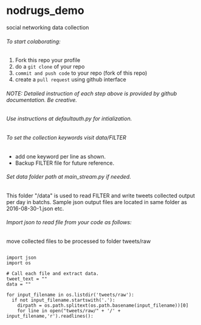 # nodrugs_demo
social networking data collection 

###### To start colaborating:

1. Fork this repo your profile
2. do a `git clone` of your repo
3. `commit and push code` to your repo (fork of this repo)
4. create a `pull request` using github interface

###### NOTE: Detailed instruction of each step above is provided by github documentation. Be creative.

###### Use instructions at defaultauth.py for intialization.

###### To set the collection keywords visit data/FILTER
- add one keyword per line as shown.
- Backup FILTER file for future reference.

###### Set data folder path at main_stream.py if needed.
This folder "/data" is used to read FILTER and write tweets collected output per day in batchs.
Sample json output files are located in same folder as 2016-08-30-1.json etc.

###### Import json to read file from your code as follows:
move collected files to be processed to folder tweets/raw

```

import json
import os

# Call each file and extract data.
tweet_text = ""
data = ""

for input_filename in os.listdir('tweets/raw'):
  if not input_filename.startswith('.'):
    dirpath = os.path.splitext(os.path.basename(input_filename))[0]
    for line in open("tweets/raw/" + '/' + input_filename,'r').readlines():

```